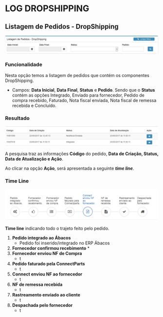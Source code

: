 # LOG DROPSHIPPING

## Listagem de Pedidos - DropShipping

![](/assets/sigeco-integracoes-01.png)

### Funcionalidade

Nesta opção temos a listagem de pedidos que contém os componentes DropShipping.

* Campos: **Data Inicial**, **Data Final**, **Status** e **Pedido**. Sendo que o **Status** contém as opções Integrado, Enviado para fornecedor, Pedido de compra recebido, Faturado, Nota fiscal enviada, Nota fiscal de remessa recebida e Concluído.


### Resultado

![](/assets/sigeco-integracoes-02.png)

A pesquisa traz as informações **Código** do pedido, **Data de Criação, Status, Data de Atualização e Ação**.

Ao clicar na opção **Ação**, será apresentada a seguinte **_time line_**.


### Time Line

![](/assets/statusDropShipping.png)

**Time line** indicando todo o trajeto feito pelo pedido.

1. **Pedido integrado ao Ábacos**
    * Pedido foi inserido/integrado no ERP Ábacos
2. **Fornecedor confirmou recebimento**
    * 
3. **Fornecedor enviou NF de Compra**
    * t
4. **Pedido faturado pela ConnectParts**
    * t
5. **Connect enviou NF ao fornecedor**
    * t
6. **NF de remessa recebida**
    * t
7. **Rastreamento enviado ao cliente**
    * t
8. **Despachada pelo fornecedor**    
    * t

